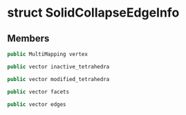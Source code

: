 # struct SolidCollapseEdgeInfo


## Members

```cpp
public MultiMapping vertex

```

```cpp
public vector inactive_tetrahedra

```

```cpp
public vector modified_tetrahedra

```

```cpp
public vector facets

```

```cpp
public vector edges

```



